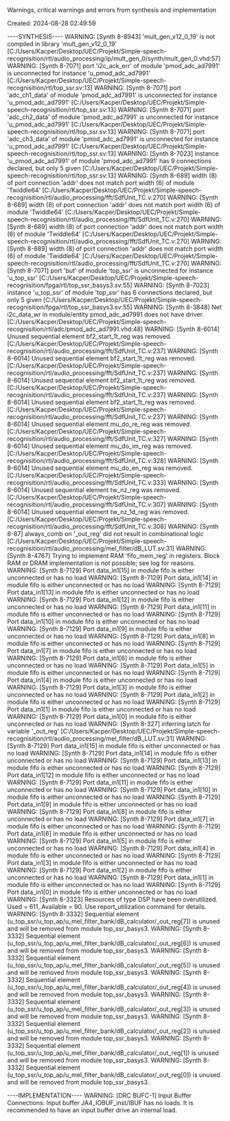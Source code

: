 Warnings, critical warnings and errors from synthesis and implementation

Created: 2024-08-28 02:49:59

----SYNTHESIS----
                                                WARNING: [Synth 8-8943] 'mult_gen_v12_0_19' is not compiled in library 'mult_gen_v12_0_19' [C:/Users/Kacper/Desktop/UEC/Projekt/Simple-speech-recognisition/rtl/audio_processing/ip/mult_gen_0/synth/mult_gen_0.vhd:57]
                                                WARNING: [Synth 8-7071] port 'i2c_ack_err' of module 'pmod_adc_ad7991' is unconnected for instance 'u_pmod_adc_ad7991' [C:/Users/Kacper/Desktop/UEC/Projekt/Simple-speech-recognisition/rtl/top_ssr.sv:13]
                                                WARNING: [Synth 8-7071] port 'adc_ch1_data' of module 'pmod_adc_ad7991' is unconnected for instance 'u_pmod_adc_ad7991' [C:/Users/Kacper/Desktop/UEC/Projekt/Simple-speech-recognisition/rtl/top_ssr.sv:13]
                                                WARNING: [Synth 8-7071] port 'adc_ch2_data' of module 'pmod_adc_ad7991' is unconnected for instance 'u_pmod_adc_ad7991' [C:/Users/Kacper/Desktop/UEC/Projekt/Simple-speech-recognisition/rtl/top_ssr.sv:13]
                                                WARNING: [Synth 8-7071] port 'adc_ch3_data' of module 'pmod_adc_ad7991' is unconnected for instance 'u_pmod_adc_ad7991' [C:/Users/Kacper/Desktop/UEC/Projekt/Simple-speech-recognisition/rtl/top_ssr.sv:13]
                                                WARNING: [Synth 8-7023] instance 'u_pmod_adc_ad7991' of module 'pmod_adc_ad7991' has 9 connections declared, but only 5 given [C:/Users/Kacper/Desktop/UEC/Projekt/Simple-speech-recognisition/rtl/top_ssr.sv:13]
                                            WARNING: [Synth 8-689] width (8) of port connection 'addr' does not match port width (6) of module 'Twiddle64' [C:/Users/Kacper/Desktop/UEC/Projekt/Simple-speech-recognisition/rtl/audio_processing/fft/SdfUnit_TC.v:270]
                                            WARNING: [Synth 8-689] width (8) of port connection 'addr' does not match port width (6) of module 'Twiddle64' [C:/Users/Kacper/Desktop/UEC/Projekt/Simple-speech-recognisition/rtl/audio_processing/fft/SdfUnit_TC.v:270]
                                            WARNING: [Synth 8-689] width (8) of port connection 'addr' does not match port width (6) of module 'Twiddle64' [C:/Users/Kacper/Desktop/UEC/Projekt/Simple-speech-recognisition/rtl/audio_processing/fft/SdfUnit_TC.v:270]
                                            WARNING: [Synth 8-689] width (8) of port connection 'addr' does not match port width (6) of module 'Twiddle64' [C:/Users/Kacper/Desktop/UEC/Projekt/Simple-speech-recognisition/rtl/audio_processing/fft/SdfUnit_TC.v:270]
                                            WARNING: [Synth 8-7071] port 'but' of module 'top_ssr' is unconnected for instance 'u_top_ssr' [C:/Users/Kacper/Desktop/UEC/Projekt/Simple-speech-recognisition/fpga/rtl/top_ssr_basys3.sv:55]
                                            WARNING: [Synth 8-7023] instance 'u_top_ssr' of module 'top_ssr' has 6 connections declared, but only 5 given [C:/Users/Kacper/Desktop/UEC/Projekt/Simple-speech-recognisition/fpga/rtl/top_ssr_basys3.sv:55]
WARNING: [Synth 8-3848] Net i2c_data_wr in module/entity pmod_adc_ad7991 does not have driver. [C:/Users/Kacper/Desktop/UEC/Projekt/Simple-speech-recognisition/rtl/adc/pmod_adc_ad7991.vhd:48]
                                                    WARNING: [Synth 8-6014] Unused sequential element bf2_start_1t_reg was removed.  [C:/Users/Kacper/Desktop/UEC/Projekt/Simple-speech-recognisition/rtl/audio_processing/fft/SdfUnit_TC.v:237]
                                                    WARNING: [Synth 8-6014] Unused sequential element bf2_start_1t_reg was removed.  [C:/Users/Kacper/Desktop/UEC/Projekt/Simple-speech-recognisition/rtl/audio_processing/fft/SdfUnit_TC.v:237]
                                                    WARNING: [Synth 8-6014] Unused sequential element bf2_start_1t_reg was removed.  [C:/Users/Kacper/Desktop/UEC/Projekt/Simple-speech-recognisition/rtl/audio_processing/fft/SdfUnit_TC.v:237]
                                                    WARNING: [Synth 8-6014] Unused sequential element bf2_start_1t_reg was removed.  [C:/Users/Kacper/Desktop/UEC/Projekt/Simple-speech-recognisition/rtl/audio_processing/fft/SdfUnit_TC.v:237]
WARNING: [Synth 8-6014] Unused sequential element mu_do_re_reg was removed.  [C:/Users/Kacper/Desktop/UEC/Projekt/Simple-speech-recognisition/rtl/audio_processing/fft/SdfUnit_TC.v:327]
WARNING: [Synth 8-6014] Unused sequential element mu_do_im_reg was removed.  [C:/Users/Kacper/Desktop/UEC/Projekt/Simple-speech-recognisition/rtl/audio_processing/fft/SdfUnit_TC.v:328]
WARNING: [Synth 8-6014] Unused sequential element mu_do_en_reg was removed.  [C:/Users/Kacper/Desktop/UEC/Projekt/Simple-speech-recognisition/rtl/audio_processing/fft/SdfUnit_TC.v:333]
WARNING: [Synth 8-6014] Unused sequential element tw_nz_reg was removed.  [C:/Users/Kacper/Desktop/UEC/Projekt/Simple-speech-recognisition/rtl/audio_processing/fft/SdfUnit_TC.v:307]
WARNING: [Synth 8-6014] Unused sequential element tw_nz_1d_reg was removed.  [C:/Users/Kacper/Desktop/UEC/Projekt/Simple-speech-recognisition/rtl/audio_processing/fft/SdfUnit_TC.v:308]
                                                        WARNING: [Synth 8-87] always_comb on '_out_reg' did not result in combinational logic [C:/Users/Kacper/Desktop/UEC/Projekt/Simple-speech-recognisition/rtl/audio_processing/mel_filter/dB_LUT.sv:31]
WARNING: [Synth 8-4767] Trying to implement RAM 'fifo_mem_reg' in registers. Block RAM or DRAM implementation is not possible; see log for reasons.
WARNING: [Synth 8-7129] Port data_in1[15] in module fifo is either unconnected or has no load
WARNING: [Synth 8-7129] Port data_in1[14] in module fifo is either unconnected or has no load
WARNING: [Synth 8-7129] Port data_in1[13] in module fifo is either unconnected or has no load
WARNING: [Synth 8-7129] Port data_in1[12] in module fifo is either unconnected or has no load
WARNING: [Synth 8-7129] Port data_in1[11] in module fifo is either unconnected or has no load
WARNING: [Synth 8-7129] Port data_in1[10] in module fifo is either unconnected or has no load
WARNING: [Synth 8-7129] Port data_in1[9] in module fifo is either unconnected or has no load
WARNING: [Synth 8-7129] Port data_in1[8] in module fifo is either unconnected or has no load
WARNING: [Synth 8-7129] Port data_in1[7] in module fifo is either unconnected or has no load
WARNING: [Synth 8-7129] Port data_in1[6] in module fifo is either unconnected or has no load
WARNING: [Synth 8-7129] Port data_in1[5] in module fifo is either unconnected or has no load
WARNING: [Synth 8-7129] Port data_in1[4] in module fifo is either unconnected or has no load
WARNING: [Synth 8-7129] Port data_in1[3] in module fifo is either unconnected or has no load
WARNING: [Synth 8-7129] Port data_in1[2] in module fifo is either unconnected or has no load
WARNING: [Synth 8-7129] Port data_in1[1] in module fifo is either unconnected or has no load
WARNING: [Synth 8-7129] Port data_in1[0] in module fifo is either unconnected or has no load
                                                 WARNING: [Synth 8-327] inferring latch for variable '_out_reg' [C:/Users/Kacper/Desktop/UEC/Projekt/Simple-speech-recognisition/rtl/audio_processing/mel_filter/dB_LUT.sv:31]
WARNING: [Synth 8-7129] Port data_in1[15] in module fifo is either unconnected or has no load
WARNING: [Synth 8-7129] Port data_in1[14] in module fifo is either unconnected or has no load
WARNING: [Synth 8-7129] Port data_in1[13] in module fifo is either unconnected or has no load
WARNING: [Synth 8-7129] Port data_in1[12] in module fifo is either unconnected or has no load
WARNING: [Synth 8-7129] Port data_in1[11] in module fifo is either unconnected or has no load
WARNING: [Synth 8-7129] Port data_in1[10] in module fifo is either unconnected or has no load
WARNING: [Synth 8-7129] Port data_in1[9] in module fifo is either unconnected or has no load
WARNING: [Synth 8-7129] Port data_in1[8] in module fifo is either unconnected or has no load
WARNING: [Synth 8-7129] Port data_in1[7] in module fifo is either unconnected or has no load
WARNING: [Synth 8-7129] Port data_in1[6] in module fifo is either unconnected or has no load
WARNING: [Synth 8-7129] Port data_in1[5] in module fifo is either unconnected or has no load
WARNING: [Synth 8-7129] Port data_in1[4] in module fifo is either unconnected or has no load
WARNING: [Synth 8-7129] Port data_in1[3] in module fifo is either unconnected or has no load
WARNING: [Synth 8-7129] Port data_in1[2] in module fifo is either unconnected or has no load
WARNING: [Synth 8-7129] Port data_in1[1] in module fifo is either unconnected or has no load
WARNING: [Synth 8-7129] Port data_in1[0] in module fifo is either unconnected or has no load
WARNING: [Synth 8-3323] Resources of type DSP have been overutilized. Used = 611, Available = 90. Use report_utilization command for details.
                                                                                        WARNING: [Synth 8-3332] Sequential element (u_top_ssr/u_top_ap/u_mel_filter_bank/dB_calculator/_out_reg[7]) is unused and will be removed from module top_ssr_basys3.
                                                                                        WARNING: [Synth 8-3332] Sequential element (u_top_ssr/u_top_ap/u_mel_filter_bank/dB_calculator/_out_reg[6]) is unused and will be removed from module top_ssr_basys3.
                                                                                        WARNING: [Synth 8-3332] Sequential element (u_top_ssr/u_top_ap/u_mel_filter_bank/dB_calculator/_out_reg[5]) is unused and will be removed from module top_ssr_basys3.
                                                                                        WARNING: [Synth 8-3332] Sequential element (u_top_ssr/u_top_ap/u_mel_filter_bank/dB_calculator/_out_reg[4]) is unused and will be removed from module top_ssr_basys3.
                                                                                        WARNING: [Synth 8-3332] Sequential element (u_top_ssr/u_top_ap/u_mel_filter_bank/dB_calculator/_out_reg[3]) is unused and will be removed from module top_ssr_basys3.
                                                                                        WARNING: [Synth 8-3332] Sequential element (u_top_ssr/u_top_ap/u_mel_filter_bank/dB_calculator/_out_reg[2]) is unused and will be removed from module top_ssr_basys3.
                                                                                        WARNING: [Synth 8-3332] Sequential element (u_top_ssr/u_top_ap/u_mel_filter_bank/dB_calculator/_out_reg[1]) is unused and will be removed from module top_ssr_basys3.
                                                                                        WARNING: [Synth 8-3332] Sequential element (u_top_ssr/u_top_ap/u_mel_filter_bank/dB_calculator/_out_reg[0]) is unused and will be removed from module top_ssr_basys3.

----IMPLEMENTATION----
WARNING: [DRC BUFC-1] Input Buffer Connections: Input buffer JA4_IOBUF_inst/IBUF has no loads. It is recommended to have an input buffer drive an internal load.
